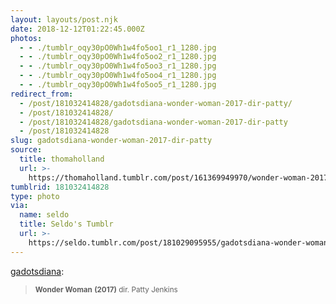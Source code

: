 ```yaml
---
layout: layouts/post.njk
date: 2018-12-12T01:22:45.000Z
photos:
  - - ./tumblr_oqy30pO0Wh1w4fo5oo1_r1_1280.jpg
  - - ./tumblr_oqy30pO0Wh1w4fo5oo2_r1_1280.jpg
  - - ./tumblr_oqy30pO0Wh1w4fo5oo3_r1_1280.jpg
  - - ./tumblr_oqy30pO0Wh1w4fo5oo4_r1_1280.jpg
  - - ./tumblr_oqy30pO0Wh1w4fo5oo5_r1_1280.jpg
redirect_from:
  - /post/181032414828/gadotsdiana-wonder-woman-2017-dir-patty/
  - /post/181032414828/
  - /post/181032414828/gadotsdiana-wonder-woman-2017-dir-patty
  - /post/181032414828
slug: gadotsdiana-wonder-woman-2017-dir-patty
source:
  title: thomaholland
  url: >-
    https://thomaholland.tumblr.com/post/161369949970/wonder-woman-2017-dir-patty-jenkins
tumblrid: 181032414828
type: photo
via:
  name: seldo
  title: Seldo's Tumblr
  url: >-
    https://seldo.tumblr.com/post/181029095955/gadotsdiana-wonder-woman-2017-dir-patty
---
```

<p><a href="https://gadotsdiana.tumblr.com/post/161369949970/wonder-woman-2017-dir-patty-jenkins" class="tumblr_blog">gadotsdiana</a>:</p>

<blockquote><p><small><b>Wonder Woman</b> <b>(2017)</b> dir. Patty Jenkins</small><br/></p></blockquote>
